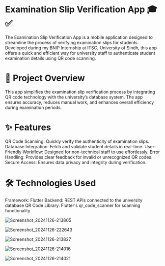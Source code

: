 # Examination Slip Verification App 🎓✅
The Examination Slip Verification App is a mobile application designed to streamline the process of verifying examination slips for students. Developed during my BNIP Internship at ITSC, University of Sindh, this app offers a quick and efficient way for university staff to authenticate student examination details using QR code scanning.

# 🎯 Project Overview
This app simplifies the examination slip verification process by integrating QR code technology with the university’s database system. The app ensures accuracy, reduces manual work, and enhances overall efficiency during examination periods.

# ✨ Features
QR Code Scanning: Quickly verify the authenticity of examination slips.
Database Integration: Fetch and validate student details in real-time.
User-Friendly Workflow: Designed for non-technical staff to use effortlessly.
Error Handling: Provides clear feedback for invalid or unrecognized QR codes.
Secure Access: Ensures data privacy and integrity during verification.
# 🛠️ Technologies Used
Framework: Flutter
Backend: REST APIs connected to the university database
QR Code Library: Flutter's qr_code_scanner for scanning functionality

![Screenshot_20241126-213805](https://github.com/user-attachments/assets/184989d7-01b8-4eb4-8a34-f22f308a8039)

![Screenshot_20241126-222643](https://github.com/user-attachments/assets/16c63f5e-e691-4c41-ace0-23da228c0612)

![Screenshot_20241126-213827](https://github.com/user-attachments/assets/f430a4fe-48c4-42fc-a4a3-df4c6e8a9857)

![Screenshot_20241126-214016](https://github.com/user-attachments/assets/f7ef202d-4268-4969-91ea-b44978c132cb)

![Screenshot_20241126-214021](https://github.com/user-attachments/assets/e81ffd0d-d263-4047-887c-7db644a3105f)

